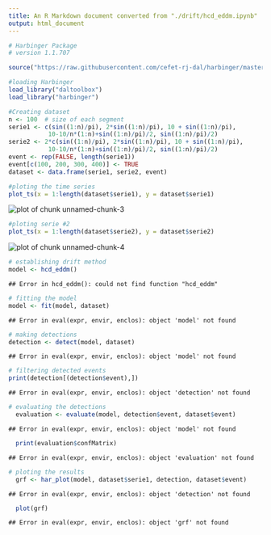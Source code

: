 ```yaml
---
title: An R Markdown document converted from "./drift/hcd_eddm.ipynb"
output: html_document
---
```



```r
# Harbinger Package
# version 1.1.707

source("https://raw.githubusercontent.com/cefet-rj-dal/harbinger/master/jupyter.R")

#loading Harbinger
load_library("daltoolbox") 
load_library("harbinger") 
```


```r
#Creating dataset
n <- 100  # size of each segment
serie1 <- c(sin((1:n)/pi), 2*sin((1:n)/pi), 10 + sin((1:n)/pi),
           10-10/n*(1:n)+sin((1:n)/pi)/2, sin((1:n)/pi)/2)
serie2 <- 2*c(sin((1:n)/pi), 2*sin((1:n)/pi), 10 + sin((1:n)/pi),
           10-10/n*(1:n)+sin((1:n)/pi)/2, sin((1:n)/pi)/2)
event <- rep(FALSE, length(serie1))
event[c(100, 200, 300, 400)] <- TRUE
dataset <- data.frame(serie1, serie2, event)
```


```r
#ploting the time series
plot_ts(x = 1:length(dataset$serie1), y = dataset$serie1)
```

![plot of chunk unnamed-chunk-3](figure/unnamed-chunk-3-1.png)


```r
#ploting serie #2
plot_ts(x = 1:length(dataset$serie2), y = dataset$serie2)
```

![plot of chunk unnamed-chunk-4](figure/unnamed-chunk-4-1.png)


```r
# establishing drift method 
model <- hcd_eddm()
```

```
## Error in hcd_eddm(): could not find function "hcd_eddm"
```


```r
# fitting the model
model <- fit(model, dataset)
```

```
## Error in eval(expr, envir, enclos): object 'model' not found
```


```r
# making detections
detection <- detect(model, dataset)
```

```
## Error in eval(expr, envir, enclos): object 'model' not found
```


```r
# filtering detected events
print(detection[(detection$event),])
```

```
## Error in eval(expr, envir, enclos): object 'detection' not found
```


```r
# evaluating the detections
  evaluation <- evaluate(model, detection$event, dataset$event)
```

```
## Error in eval(expr, envir, enclos): object 'model' not found
```

```r
  print(evaluation$confMatrix)
```

```
## Error in eval(expr, envir, enclos): object 'evaluation' not found
```


```r
# ploting the results
  grf <- har_plot(model, dataset$serie1, detection, dataset$event)
```

```
## Error in eval(expr, envir, enclos): object 'detection' not found
```

```r
  plot(grf)
```

```
## Error in eval(expr, envir, enclos): object 'grf' not found
```

